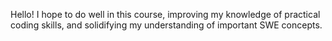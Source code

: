 Hello! I hope to do well in this course, improving my knowledge of practical coding skills, and solidifying my understanding of important SWE concepts. 
